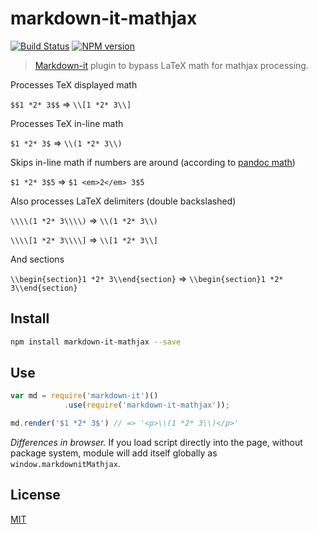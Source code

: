 # markdown-it-mathjax

[![Build Status](https://img.shields.io/travis/classeur/markdown-it-mathjax/master.svg?style=flat)](https://travis-ci.org/classeur/markdown-it-mathjax)
[![NPM version](https://img.shields.io/npm/v/markdown-it-mathjax.svg?style=flat)](https://www.npmjs.org/package/markdown-it-mathjax)

> [Markdown-it](https://github.com/markdown-it/markdown-it) plugin to bypass LaTeX math for mathjax processing.

Processes TeX displayed math

`$$1 *2* 3$$` => `\\[1 *2* 3\\]`

Processes TeX in-line math

`$1 *2* 3$` => `\\(1 *2* 3\\)`

Skips in-line math if numbers are around (according to [pandoc math](http://pandoc.org/README.html#math))

`$1 *2* 3$5` => `$1 <em>2</em> 3$5`

Also processes LaTeX delimiters (double backslashed)

`\\\\(1 *2* 3\\\\)` => `\\(1 *2* 3\\)`

`\\\\[1 *2* 3\\\\]` => `\\[1 *2* 3\\]`

And sections

`\\begin{section}1 *2* 3\\end{section}` => `\\begin{section}1 *2* 3\\end{section}`


## Install

```bash
npm install markdown-it-mathjax --save
```

## Use

```js
var md = require('markdown-it')()
            .use(require('markdown-it-mathjax'));

md.render('$1 *2* 3$') // => '<p>\\(1 *2* 3\\)</p>'
```

_Differences in browser._ If you load script directly into the page, without
package system, module will add itself globally as `window.markdownitMathjax`.


## License

[MIT](https://github.com/classeur/markdown-it-mathjax/blob/master/LICENSE)
